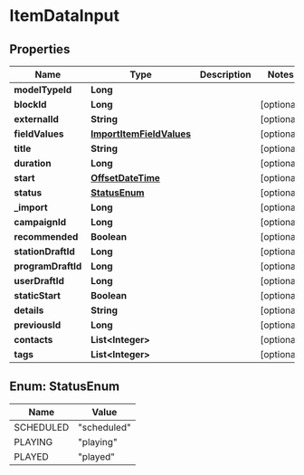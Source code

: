
# ItemDataInput

## Properties
Name | Type | Description | Notes
------------ | ------------- | ------------- | -------------
**modelTypeId** | **Long** |  | 
**blockId** | **Long** |  |  [optional]
**externalId** | **String** |  |  [optional]
**fieldValues** | [**ImportItemFieldValues**](ImportItemFieldValues.md) |  |  [optional]
**title** | **String** |  |  [optional]
**duration** | **Long** |  |  [optional]
**start** | [**OffsetDateTime**](OffsetDateTime.md) |  |  [optional]
**status** | [**StatusEnum**](#StatusEnum) |  |  [optional]
**_import** | **Long** |  |  [optional]
**campaignId** | **Long** |  |  [optional]
**recommended** | **Boolean** |  |  [optional]
**stationDraftId** | **Long** |  |  [optional]
**programDraftId** | **Long** |  |  [optional]
**userDraftId** | **Long** |  |  [optional]
**staticStart** | **Boolean** |  |  [optional]
**details** | **String** |  |  [optional]
**previousId** | **Long** |  |  [optional]
**contacts** | **List&lt;Integer&gt;** |  |  [optional]
**tags** | **List&lt;Integer&gt;** |  |  [optional]


<a name="StatusEnum"></a>
## Enum: StatusEnum
Name | Value
---- | -----
SCHEDULED | &quot;scheduled&quot;
PLAYING | &quot;playing&quot;
PLAYED | &quot;played&quot;



